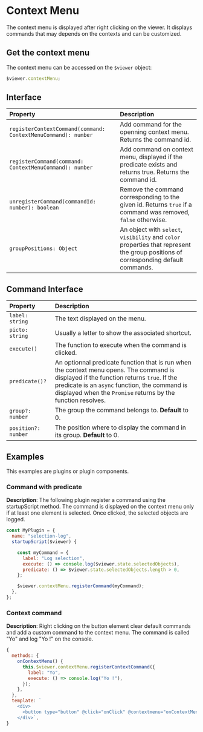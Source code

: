 # Context Menu

The context menu is displayed after right clicking on the viewer. It displays commands that may depends on the contexts and can be customized.

## Get the context menu

The context menu can be accessed on the `$viewer` object:

```javascript
$viewer.contextMenu;
```

## Interface

| Property                                                      | Description                                                                                                                        |
| :------------------------------------------------------------ | :--------------------------------------------------------------------------------------------------------------------------------- |
| `registerContextCommand(command: ContextMenuCommand): number` | Add command for the openning context menu. Returns the command id.                                                                 |
| `registerCommand(command: ContextMenuCommand): number`        | Add command on context menu, displayed if the predicate exists and returns true. Returns the command id.                           |
| `unregisterCommand(commandId: number): boolean`               | Remove the command corresponding to the given id. Returns `true` if a command was removed, `false` otherwise.                      |
| `groupPositions: Object`                                      | An object with `select`, `visibility` and `color` properties that represent the group positions of corresponding default commands. |

## Command Interface

| Property            | Description                                                                                                                       |
| :------------------ | :-------------------------------------------------------------------------------------------------------------------------------- |
| `label: string`     | The text displayed on the menu.                                                                                                   |
| `picto: string`     | Usually a letter to show the associated shortcut.                                                                                 |
| `execute()`         | The function to execute when the command is clicked.                                                                              |
| `predicate()?`      | An optionnal predicate function that is run when the context menu opens. The command is displayed if the function returns `true`. If the predicate is an `async` function, the command is displayed when the `Promise` returns by the function resolves. |
| `group?: number`    | The group the command belongs to. **Default** to 0.                                                                               |
| `position?: number` | The position where to display the command in its group. **Default** to 0.                                                         |

## Examples

This examples are plugins or plugin components.

### Command with predicate

**Description**: The following plugin register a command using the startupScript method. The command is displayed on the context menu only if at least one element is selected. Once clicked, the selected objects are logged.

```javascript
const MyPlugin = {
  name: "selection-log",
  startupScript($viewer) {

    const myCommand = {
      label: "Log selection",
      execute: () => console.log($viewer.state.selectedObjects),
      predicate: () => $viewer.state.selectedObjects.length > 0,
    };

    $viewer.contextMenu.registerCommand(myCommand);
  },
};
```

### Context command

**Description**: Right clicking on the button element clear default commands and add a custom command to the context menu. The command is called "Yo" and log "Yo !" on the console.

```javascript
{
  methods: {
    onContextMenu() {
      this.$viewer.contextMenu.registerContextCommand({
        label: "Yo",
        execute: () => console.log("Yo !"),
      });
    },
  },
  template: `
    <div>
      <button type="button" @click="onClick" @contextmenu="onContextMenu">Click me!</button>
    </div>`,
}
```
